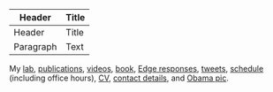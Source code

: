 | Header      | Title       |
| ----------- | ----------- |
| Header      | Title       |
| Paragraph   | Text        |

My 
[lab](https://meclab.org),
[publications](https://scholar.google.com/citations?user=Dj-kPasAAAAJ&hl=en&oi=ao),
[videos](https://www.youtube.com/results?search_query=josh+bongard),
[book](https://www.amazon.com/o/ASIN/0262162393/ref=s9_asin_title/103-1396384-1927027),
[Edge responses](https://www.edge.org/memberbio/joshua_bongard),
[tweets](https://twitter.com/DoctorJosh), 
[schedule](https://docs.google.com/document/d/1-Jx9owNRMs1IbH1sXvOCXTqUIxyaJkOtlWzZfFVMZzQ/edit?usp=sharing) (including office hours),
[CV](https://drive.google.com/file/d/1ij9w22ngco-nB_RXE6q5QZMTujVL0DFY/view?usp=sharing),
[contact details](https://www.uvm.edu/cems/cs/profiles/josh_bongard),
and
[Obama pic](https://jbongard.github.io/img/2010_PECASE_HiRes.png).
